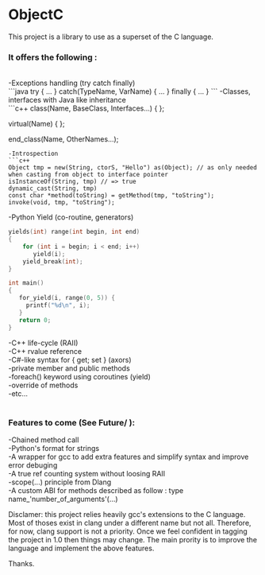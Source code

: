 # ObjectC
This project is a library to use as a superset of the C language.</br>
<h3>It offers the following :</h3>
</br>
  -Exceptions handling (try catch finally)</br>
  ```java
  try {
   ...
  } catch(TypeName, VarName) {
   ...
  } finally {
   ...
  }
  ```
  -Classes, interfaces with Java like inheritance</br>
  ```c++
  class(Name, BaseClass, Interfaces...)
  {
  };
  
  virtual(Name)
  {
  };
  
  end_class(Name, OtherNames...);
  ```
  -Introspection
  ```c++
  Object tmp = new(String, ctorS, "Hello") as(Object); // as only needed when casting from object to interface pointer
  isInstanceOf(String, tmp) // => true
  dynamic_cast(String, tmp)
  const char *method(toString) = getMethod(tmp, "toString");
  invoke(void, tmp, "toString");
  ```
  -Python Yield (co-routine, generators)</br>
  ```c
  yields(int) range(int begin, int end)
  {
      for (int i = begin; i < end; i++)
         yield(i);
      yield_break(int);
  }
  
  int main()
  {
     for_yield(i, range(0, 5)) {
       printf("%d\n", i);
     }
     return 0;
  }
  ```
  -C++ life-cycle (RAII)</br>
  -C++ rvalue reference</br>
  -C#-like syntax for { get; set } (axors)</br>
  -private member and public methods</br>
  -foreach() keyword using coroutines (yield)</br>
  -override of methods</br>
  -etc...</br>
</br>
<h3>Features to come (See Future/ ): </h3>
  -Chained method call</br>
  -Python's format for strings</br>
  -A wrapper for gcc to add extra features and simplify syntax and improve error debuging</br>
  -A true ref counting system without loosing RAII</br>
  -scope(...) principle from Dlang</br>
  -A custom ABI for methods described as follow : type name_'number_of_arguments'(...)</br>
  
Disclamer: this project relies heavily gcc's extensions to the C language.
Most of thoses exist in clang under a different name but not all.
Therefore, for now, clang support is not a priority.
Once we feel confident in tagging the project in 1.0 then things may change.
The main prority is to improve the language and implement the above features.


Thanks.
